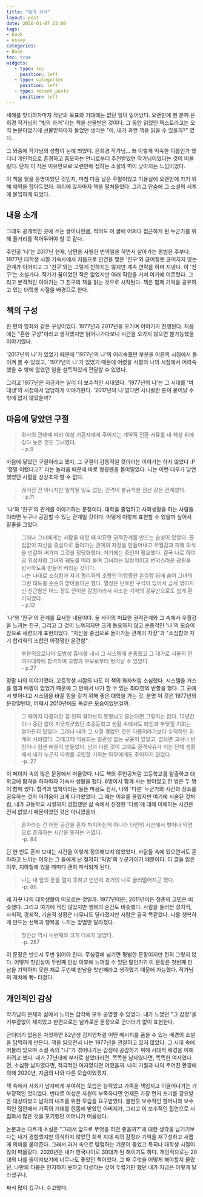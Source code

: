 ```yaml
---
title: "빛의 과거"
layout: post
date: 2020-01-07 22:00
tags:
- book
- essay
categories: 
- Book
toc: true
widgets:
   - type: toc
     position: left
   - type: categories
     position: left
   - type: recent_posts
     position: left
---
```


새해를 맞이하자마자 작년의 목표와 기대에는 없던 일이 일어났다. 오랜만에 뵌 분께 은희경 작가님의 "빛의 과거"라는 책을 선물받은 것이다. 그 동안 읽었던 텍스트라고는 오직 논문이었기에 선물받자마자 들었던 생각은 "아, 내가 과연 책을 읽을 수 있을까?" 였다. 

그 와중에 작가님의 성함이 눈에 띄었다. 은희경 작가님... 왜 이렇게 익숙한 이름인가 했더니 개인적으로 존경하고 흠모하는 언니로부터 추천받았던 작가님이었다는 것이 떠올랐다. 단지 이 작은 이유만으로 오랜만에 접하는 소설의 벽이 낮아지는 느낌이었다.

이 책을 읽을 운명이었던 것인지, 마침 다음 날은 주말이었고 미용실에 오랜만에 가기 위해 예약을 잡아두었다. 자리에 앉자마자 책을 펼쳐들었다. 그리고 단숨에 그 소설의 세계에 몰입하게 되었다.
<!--more-->

## 내용 소개

그래도 공개적인 곳에 쓰는 글이니만큼, 적어도 이 글에 어쩌다 접근하게 된 누군가를 위해 줄거리를 적어두어야 할 것 같다.

주인공 '나'는 2017년 현재, 남편을 사별한 번역일을 하면서 살아가는 평범한 주부다. 1977년 대학생 시절 기숙사에서 처음으로 인연을 맺은 '친구'와 끊어질듯 끊어지지 않는 관계가 이어지고 그 '친구'와는 그렇게 친하지는 않지만 계속 연락을 하며 지낸다. 이 '친구'는 소설가다. 작가가 꿈이었던 적은 없었지만 여러 직업을 거쳐 여기에 이르렀다. 그리고 본격적인 이야기는 그 친구의 책을 읽는 것으로 시작된다. 책은 함께 기억을 공유하고 있는 대학생 시절을 배경으로 한다.

## 책의 구성

한 편의 영화와 같은 구성이었다. 1977년과 2017년을 오가며 이야기가 진행된다. 처음에는 "흔한 구성"이라고 생각했지만 읽어나가다보니 시간을 오가지 않으면 불가능했을 이야기였다. 

'2017년의 나'가 있었기 때문에 '1977년의 나'의 어리숙했던 부분을 어른의 시점에서 돌이켜 볼 수 있었고, '1977년의 나'가 있었기 때문에 어렸을 시절의 나의 시점에서 어리숙했을 수 밖에 없었던 일을 설득력있게 전달할 수 있었다.

그리고 1977년은 지금과는 달리 더 보수적인 시대였다. '1977년의 나'는 그 시대를 '여대생'의 시점에서 덤덤하게 이야기한다. '2017년의 나'였다면 시니컬한 톤이 묻어날 수 밖에 없지 않았을까?

## 마음에 닿았던 구절

> 회사의 관례에 따라 여성 기혼자에게 주어지는 계약직 전환 서류를 내 책상 위에 갖다 놓은 것도 그녀였다. <br>
> \- p.9

마음에 닿았던 구절이라고 했지, 그 구절이 감동적일 것이라는 이야기는 하지 않았다 :P '정말 이랬다고?' 라는 놀라움 때문에 바로 형광펜을 들이밀었다. 나는 이런 대우가 당연했었던 시절을 상상조차 할 수 없다.

> 끊어진 건 아니지만 밀착될 일도 없는, 간격이 불규칙한 점선 같은 관계였다. <br>
> \- p.11

'나'와 '친구'의 관계를 이야기하는 문장이다. 대학을 졸업하고 사회생활을 하는 사람들이라면 누구나 공감할 수 있는 관계일 것이다. 어떻게 이렇게 표현할 수 있을까 싶어서 밑줄을 그었다.

> 그러나 그녀에게는 사람을 대할 때 미묘한 권력관계를 만드는 습성이 있었다. 끊임없이 자신을 중심으로 돌아가는 관계의 자장을 만들어내고 우월감과 피해 의식을 번갈아 써가며 그것을 정당화했다. 거기에는 증인이 필요했다. 결국 나로 하여금 위성처럼 그녀의 궤도를 따라 돌며 그녀라는 일방적이고 변덕스러운 광원을 반사하도록 만들어 버리는 것이다. <br>
> 나는 나대로 소심함과 자기 합리화의 조합인 어정쩡한 온검함 뒤에 숨어 그녀의 그런 태도를 순순히 받아들이곤 했다. 열정은 단호한 구석이 있어서 금세 꺾이지만 친근함은 어느 정도 안이한 감정이라서 사소한 기억의 공유만으로도 쉽게 환기되었다. <br>
> \- p.12

'나'와 '친구'의 관계를 묘사한 내용이다. 둘 사이의 미묘한 권력관계와 그 속에서 우월감을 느끼는 친구, 그리고 그 것이 느껴지지만 크게 동요하지 않고 순종적인 '나'의 모습이 참으로 세련되게 표현되었다. "자신을 중심으로 돌아가는 관계의 자장"과 "소심함과 자기 합리화의 조합인 어정쩡한 온건함".

> 부분적으로나마 모범생 흉내를 내서 그 시스템에 순종했고 그 대가로 서울의 한 여자대학에 합격하여 고향과 부모로부터 벗어날 수 있었다. <br>
> \- p.27

정말 나의 이야기였다. 고등학생 시절의 나도 이 책의 화자처럼 소심했다. 시스템을 거스를 힘과 배짱이 없었기 때문에 그 안에서 내가 할 수 있는 최대한의 반항을 했다. 그 곳에서 벗어나고 시스템을 바꿀 힘을 갖기 위해 좋은 대학을 가는 것. 분명 이 것은 1977년의 문장일텐데, 어째서 2010년에도 똑같은 모습이었던걸까. 

> 그 때까지 다름이란 걸 전혀 겪어보지 못했냐고 묻는다면 그렇지는 않다. 
> 12년간이나 중단 없이 지긋지긋했던 초중등학교 생활 속에서도 타인과 부딪힐 기회는 얼마든지 있었다. 
> 그러나 내가 그 시절 겪없던 것은 다름이라기보다 수직적인 위계와 시비였다. 
> 그때그때 적용되는 일관성 없는 규율이 있었고, 없으면 교사나 반장이나 힘센 애들이 만들었다. 
> 남과 다른 것이 그대로 결격사유가 되는 단체 생활에서 내가 누군지 따위를 고민할 기회는 아무에게도 주어지지 않았다. <br>
> \-p. 27

이 페이지 속의 많은 문장에서 머물렀다. 나도 책의 주인공처럼 고등학교를 탈출하고 대학교에 합격을 하자마자 기숙사 생활을 했다. 6명이서 함께 사는 방이었고 한 방은 두 명이 함께 썼다. 합격과 입학이라는 들뜬 마음도 잠시, 나와 '다른' 누군가와 시간과 장소를 공유하는 것의 어려움이 크게 다가왔었다. 그 때는 이유를 몰랐지만 여기에 서술된 것처럼, 내가 고등학교 시절까지 경험했던 삶 속에서 진정한 '다름'에 대해 이해하는 시간은 전혀 없었기 때문이었던 것은 아니었을까.

> 혼자라는 건 어떤 공간을 혼자 차지하는게 아니라 타인의 시선에서 벗어나 익명으로 존재하는 시간을 뜻하는 거였다. <br>
> \-p. 84

단 한 번도 혼자 보내는 시간을 이렇게 정의해보지 않았었다. 사람들 속에 있으면서도 혼자라고 느끼는 이유는 그 들에게 난 철저히 '익명'의 누군가이기 때문이다. 이 글을 읽은 이후, 지하철에 있을 때마다 괜히 피식되게 된다.

> 나는 내 앞의 문을 열지 못하고 번번이 과거의 나로 굴러떨어지곤 했다. <br>
> \-p. 86

왜 자꾸 나의 대학생활이 떠오르는 것일까. 1977년이든, 2011년이든 청춘의 고민은 비슷했다. 그리고 여기에 적진 않았지만 행복의 순간도 비슷했다. 사람을 둘러싼 정치적, 사회적, 경제적, 기술적 상황은 너무나도 달라졌지만 사람은 결국 똑같았다. 나를 행복하게 만드는 선택과 행복을 느끼는 방법만 달라졌다.

> 첫인상 역시 두번째와 크게 다르지 않았다. <br>
> \-p. 287

이 문장은 반드시 두번 읽어야 한다. 무심결에 넘기면 평범한 문장이지만 전혀 그렇지 않다. 어떻게 첫인상이 두번째 인상 이후에 느껴질 수 있단 말인가?! 이 문장은 첫번째 만남을 기억하지 못한 채로 두번째 만남을 첫번째라고 생각했기 때문에 가능했다. 작가님의 재치에 빵- 터졌다.

## 개인적인 감상

작가님의 문체와 삶에서 느끼는 감각에 모두 공명할 수 있었다. 내가 느꼈던 "그 감정"을 거부감없이 재치있고 한편으로는 날카로운 문장으로 군더더기 없이 표현한다. 

군더더기 없음은 자칫하면 82년생 김지영처럼 어떤 메시지를 품을 수 있는 배경의 소설을 담백하게 만든다. 책을 읽으면서 나는 1977년을 관찰하고 있지 않았다. 그 시대 속에 머물러 있으며 소설 속의 "나"가 겪어나가는 감정에 공감하기 위해 시대적 배경을 이해하려고 했다. 내가 77년대에 부자로 살았더라면, 똑똑한 남자였다면, 똑똑한 여자였다면, 소심한 남자였다면, 적극적인 여자였다면 어땠을까. 나의 기질과 나의 주어진 환경에 의해 2020년, 지금의 나와 다른 모습이었겠지.

책 속에서 사회가 남자에게 부여하는 모습은 능력있고 가족을 책임지고 이끌어나가는 가부장적인 것이었다. 반대로 여성은 자원이 부족하다면 언제든 가장 먼저 포기를 강요받은 대상이었고 남자의 내조를 위한 모습을 요구받았다. 불현듯 보수적인 할머니와 보수적인 집안에서 가족의 기대를 한몸에 받았던 아버지가, 그리고 이 보수적인 집안으로 시집와서 많은 것을 포기했던 어머니가 떠올랐다.

논문과는 다르게 소설은 "그래서 앞으로 무엇을 하면 좋을까?"에 대한 생각을 남기기보다는 내가 경험했지만 의식하지 않았던 회색 지대 속의 감정과 기억을 재구성하고 새롭게 의미를 붙여준다. 그래서 과거 속으로 탐험하는 기분이 들었고 특히나 대학생 시절이 많이 떠올랐다.
2020년은 내가 한국나이로 30대가 된 해이기도 하다. 개인적으로는 20대의 나를 돌이켜보기에 너무나도 좋았던 책이었다. 그 때 무엇을 어떻게 해야할지 몰랐던, 나만의 다름은 인지하지 못하고 다르다는 것이 두렵기만 했던 내가 지금은 이렇게 달라졌구나. 

짜식 많이 컸구나. 
수고했다.
